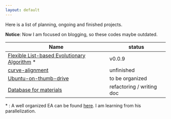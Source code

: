 ```yaml
---
layout: default
---
```


Here is a list of planning, ongoing and finished projects.

**Notice**: Now I am focused on blogging, so these codes maybe outdated.

| Name                                                         | status                    |
| ------------------------------------------------------------ | ------------------------- |
| [Flexible List-based Evolutionary Algorithm](https://github.com/jialecheng/flea) * | v0.0.9                    |
| [curve-alignment](https://github.com/jialecheng/curve-alignment) | unfinished                |
| [Ubuntu-on-thumb-drive](https://github.com/jialecheng/Ubuntu-on-thumb-drive) | to be organized           |
| [Database for materials](https://github.com/jialecheng/database) | refactoring / writing doc |

\* : A well organized EA can be found [here](https://github.com/PytLab/gaft). I am learning from his parallelization.
